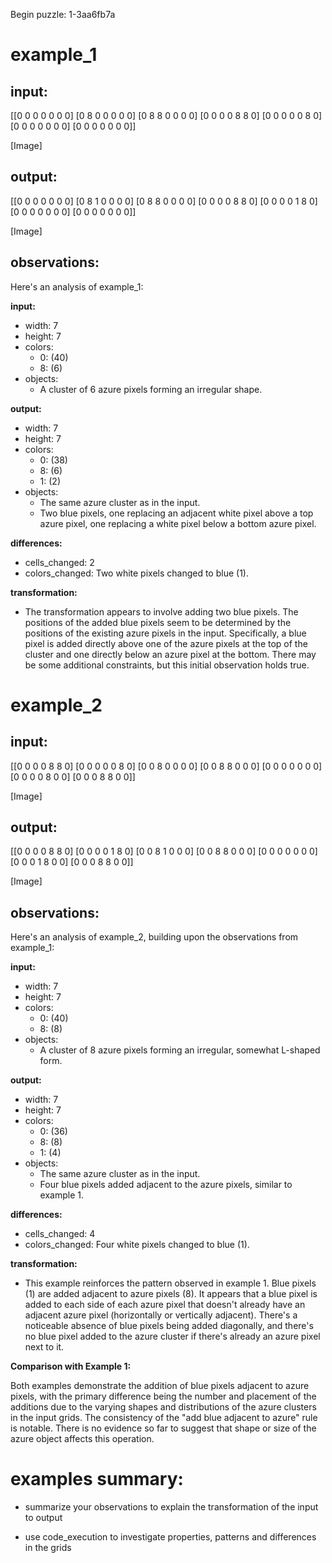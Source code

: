 Begin puzzle: 1-3aa6fb7a


# example_1

## input:

[[0 0 0 0 0 0 0]
 [0 8 0 0 0 0 0]
 [0 8 8 0 0 0 0]
 [0 0 0 0 8 8 0]
 [0 0 0 0 0 8 0]
 [0 0 0 0 0 0 0]
 [0 0 0 0 0 0 0]]


[Image]


## output:

[[0 0 0 0 0 0 0]
 [0 8 1 0 0 0 0]
 [0 8 8 0 0 0 0]
 [0 0 0 0 8 8 0]
 [0 0 0 0 1 8 0]
 [0 0 0 0 0 0 0]
 [0 0 0 0 0 0 0]]


[Image]


## observations:

Here's an analysis of example_1:

**input:**

*   width: 7
*   height: 7
*   colors:
    *   0: (40)
    *   8: (6)
*   objects:
    *   A cluster of 6 azure pixels forming an irregular shape.

**output:**

*   width: 7
*   height: 7
*   colors:
    *   0: (38)
    *   8: (6)
    *   1: (2)
*   objects:
    *   The same azure cluster as in the input.
    *   Two blue pixels, one replacing an adjacent white pixel above a top azure pixel, one replacing a white pixel below a bottom azure pixel.


**differences:**

*   cells_changed: 2
*   colors_changed: Two white pixels changed to blue (1).

**transformation:**

*   The transformation appears to involve adding two blue pixels.  The positions of the added blue pixels seem to be determined by the positions of the existing azure pixels in the input. Specifically, a blue pixel is added directly above one of the azure pixels at the top of the cluster and one directly below an azure pixel at the bottom.  There may be some additional constraints, but this initial observation holds true.




# example_2

## input:

[[0 0 0 0 8 8 0]
 [0 0 0 0 0 8 0]
 [0 0 8 0 0 0 0]
 [0 0 8 8 0 0 0]
 [0 0 0 0 0 0 0]
 [0 0 0 0 8 0 0]
 [0 0 0 8 8 0 0]]


[Image]


## output:

[[0 0 0 0 8 8 0]
 [0 0 0 0 1 8 0]
 [0 0 8 1 0 0 0]
 [0 0 8 8 0 0 0]
 [0 0 0 0 0 0 0]
 [0 0 0 1 8 0 0]
 [0 0 0 8 8 0 0]]


[Image]


## observations:

Here's an analysis of example_2, building upon the observations from example_1:

**input:**

*   width: 7
*   height: 7
*   colors:
    *   0: (40)
    *   8: (8)
*   objects:
    *   A cluster of 8 azure pixels forming an irregular, somewhat L-shaped form.

**output:**

*   width: 7
*   height: 7
*   colors:
    *   0: (36)
    *   8: (8)
    *   1: (4)
*   objects:
    *   The same azure cluster as in the input.
    *   Four blue pixels added adjacent to the azure pixels, similar to example 1.


**differences:**

*   cells_changed: 4
*   colors_changed: Four white pixels changed to blue (1).

**transformation:**

*   This example reinforces the pattern observed in example 1.  Blue pixels (1) are added adjacent to azure pixels (8). It appears that a blue pixel is added to each  side of each azure pixel that doesn't already have an adjacent azure pixel (horizontally or vertically adjacent).  There's a noticeable absence of blue pixels being added diagonally, and there's no blue pixel added to the azure cluster if there's already an azure pixel next to it.

**Comparison with Example 1:**

Both examples demonstrate the addition of blue pixels adjacent to azure pixels, with the primary difference being the number and placement of the additions due to the varying shapes and distributions of the azure clusters in the input grids.  The consistency of the "add blue adjacent to azure" rule is notable.  There is no evidence so far to suggest that shape or size of the azure object affects this operation.


# examples summary: 

- summarize your observations to explain the transformation of the input to output

- use code_execution to investigate properties, patterns and differences in the grids

